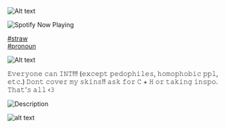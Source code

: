 ![Alt text](https://media.discordapp.net/attachments/1390312570275102733/1390316632001478769/image-from-rawpixel-id-16191105-png.png?ex=68784b83&is=6876fa03&hm=0752a14f4cf27f11645f6063d6fdea0e6897688a972f32be394fe836ea6f7069&)

![Spotify Now Playing](https://spotify-github-profile.kittinanx.com/api/view.svg?uid=avjz40jgsjeiv5bgzoeqoaztt&cover_image=true&theme=novatorem&show_offline=true&background_color=121212&interchange=true&bar_color=ffffff&bar_color_cover=true)


[#straw](https://lukazlovie.straw.page)      
 [#pronoun](https://en.pronouns.page/@Lukazlovie) 





![Alt text](https://media.discordapp.net/attachments/1390312570275102733/1394940543657709639/Baslksz368_20250630094948.png?ex=6878a31e&is=6877519e&hm=07b6f6e2261f363c1c36399ae4a07afc4977a1d7852d400e3758f8a658bd6488&
)



𝙴𝚟𝚎𝚛𝚢𝚘𝚗𝚎 𝚌𝚊𝚗 𝙸𝙽𝚃!!! (𝚎𝚡𝚌𝚎𝚙𝚝 𝚙𝚎𝚍𝚘𝚙𝚑𝚒𝚕𝚎𝚜, 𝚑𝚘𝚖𝚘𝚙𝚑𝚘𝚋𝚒𝚌 𝚙𝚙𝚕, 𝚎𝚝𝚌.) 𝙳𝚘𝚗𝚝 𝚌𝚘𝚟𝚎𝚛 𝚖𝚢 𝚜𝚔𝚒𝚗𝚜!! 𝚊𝚜𝚔 𝚏𝚘𝚛 𝙲 + 𝙷 𝚘𝚛 𝚝𝚊𝚔𝚒𝚗𝚐 𝚒𝚗𝚜𝚙𝚘. 𝚃𝚑𝚊𝚝'𝚜 𝚊𝚕𝚕 ‹𝟹



![Description](https://c.tenor.com/CJH1aqXS-ksAAAAC/tenor.gif)

![alt text](https://media.discordapp.net/attachments/1390312570275102733/1391319466947645611/IMG-20250706-WA0000.jpg?ex=6877fcfa&is=6876ab7a&hm=2bdc812d7955584558a82e333d51812cea629de3b1b6ad76206ba5cacc40feeb&)




